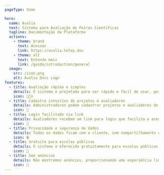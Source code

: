 ```yaml
---
pageType: home

hero:
  name: Avalia
  text: Sistema para Avaliação de Feiras Científicas
  tagline: Documentação da Plataforma
  actions:
    - theme: brand
      text: Acessar
      link: https://avalia.hotay.dev
    - theme: alt
      text: Entenda mais
      link: /guide/introduction/general
  image:
    src: /icon.png
    alt: Avalia Docs Logo
features:
  - title: Avaliação rápida e simples
    details: O sistema é projetado para ser rápido e fácil de usar, permitindo que administradores e avaliadores realizem suas tarefas com eficiência.
    icon: 🏃🏻‍♀️
  - title: Cadastro intuitivo de projetos e avaliadores
    details: Administradores podem cadastrar projetos e avaliadores de forma simples e intuitiva, sem complicações.
    icon: 📝
  - title: Login facilitado via link
    details: Avaliadores recebem um link para login que facilita o acesso ao sistema, garantindo segurança e praticidade.
    icon: 🔗
  - title: Privacidade e segurança de dados
    details: Todos os dados ficam com o cliente, sem compartilhamento ou venda de informações. Prezamos pela privacidade e segurança dos dados da feira.
    icon: 🔒
  - title: Gratuito para escolas públicas
    details: O sistema é oferecido gratuitamente para escolas públicas, promovendo a acessibilidade e a inclusão.
    icon: 🏫
  - title: Sem anúncios
    details: Não mostramos anúncios, proporcionando uma experiência limpa e focada nas necessidades dos usuários. Considere fazer uma doação para o projeto.
    icon: 🚫
---
```

